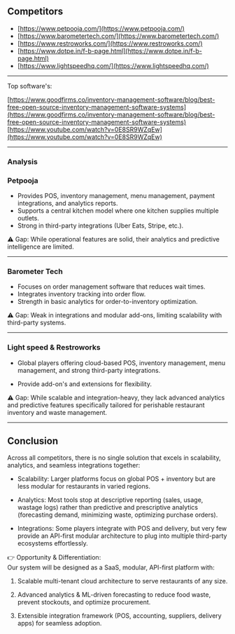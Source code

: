 
## Competitors

- [https://www.petpooja.com/](https://www.petpooja.com/)
- [https://www.barometertech.com/](https://www.barometertech.com/)
- [https://www.restroworks.com/](https://www.restroworks.com/)
- [https://www.dotpe.in/f-b-page.html](https://www.dotpe.in/f-b-page.html)
- [https://www.lightspeedhq.com/](https://www.lightspeedhq.com/)


---

Top software's:

[https://www.goodfirms.co/inventory-management-software/blog/best-free-open-source-inventory-management-software-systems](https://www.goodfirms.co/inventory-management-software/blog/best-free-open-source-inventory-management-software-systems)
[https://www.youtube.com/watch?v=0E8SR9WZqEw](https://www.youtube.com/watch?v=0E8SR9WZqEw)

  

---

### Analysis

### Petpooja

- Provides POS, inventory management, menu management, payment integrations, and analytics reports.
- Supports a central kitchen model where one kitchen supplies multiple outlets.
- Strong in third-party integrations (Uber Eats, Stripe, etc.).

⚠️ Gap: While operational features are solid, their analytics and predictive intelligence are limited.

---

### Barometer Tech

- Focuses on order management software that reduces wait times.
- Integrates inventory tracking into order flow.
- Strength in basic analytics for order-to-inventory optimization.
  

⚠️ Gap: Weak in integrations and modular add-ons, limiting scalability with third-party systems.

---

### Light speed & Restroworks

- Global players offering cloud-based POS, inventory management, menu management, and strong third-party integrations.

- Provide add-on's and extensions for flexibility.

⚠️ Gap: While scalable and integration-heavy, they lack advanced analytics and predictive features specifically tailored for perishable restaurant inventory and waste management.


---

## Conclusion

Across all competitors, there is no single solution that excels in scalability, analytics, and seamless integrations together:


- Scalability: Larger platforms focus on global POS + inventory but are less modular for restaurants in varied regions.    

- Analytics: Most tools stop at descriptive reporting (sales, usage, wastage logs) rather than predictive and prescriptive analytics (forecasting demand, minimizing waste, optimizing purchase orders).
    
- Integrations: Some players integrate with POS and delivery, but very few provide an API-first modular architecture to plug into multiple third-party ecosystems effortlessly.
   
👉 Opportunity & Differentiation:  
Our system will be designed as a SaaS, modular, API-first platform with:

1. Scalable multi-tenant cloud architecture to serve restaurants of any size.

2. Advanced analytics & ML-driven forecasting to reduce food waste, prevent stockouts, and optimize procurement.

3. Extensible integration framework (POS, accounting, suppliers, delivery apps) for seamless adoption.

